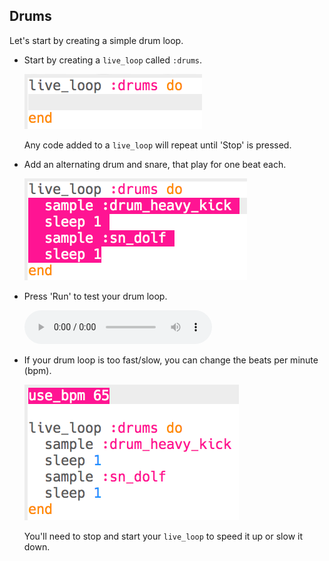## Drums

Let's start by creating a simple drum loop.

+ Start by creating a `live_loop` called `:drums`.
    
    ![captura de pantalla](images/dj-drums-loop.png)
    
    Any code added to a `live_loop` will repeat until 'Stop' is pressed.

+ Add an alternating drum and snare, that play for one beat each.
    
    ![captura de pantalla](images/dj-drums.png)

+ Press 'Run' to test your drum loop.
    
    <div id="audio-preview" class="pdf-hidden">
      <audio controls preload> <source src="resources/drums.mp3" type="audio/mpeg"> Your browser does not support the <code>audio</code> element. </audio>
    </div>
+ If your drum loop is too fast/slow, you can change the beats per minute (bpm).
    
    ![screenshot](images/dj-bpm.png)
    
    You'll need to stop and start your `live_loop` to speed it up or slow it down.